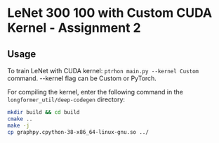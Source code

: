 # LeNet 300 100 with Custom CUDA Kernel - Assignment 2

## Usage

To train LeNet with CUDA kernel: `ptrhon main.py --kernel Custom` command. --kernel flag can be Custom or PyTorch.
 
For compiling the kernel, enter the following command in the `longformer_util/deep-codegen` directory:
```bash
mkdir build && cd build
cmake ..
make -j
cp graphpy.cpython-38-x86_64-linux-gnu.so ../
```
